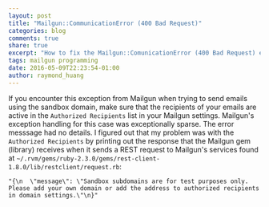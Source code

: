 ```yaml
---
layout: post
title: "Mailgun::CommunicationError (400 Bad Request)"
categories: blog
comments: true
share: true
excerpt: "How to fix the Mailgun::ComunicationError (400 Bad Request) exception when sending emails from the sandbox domain."
tags: mailgun programming
date: 2016-05-09T22:23:54-01:00
author: raymond_huang
---
```


If you encounter this exception from Mailgun when trying to send emails using the sandbox domain, make sure that the recipients of your emails are active in the `Authorized Recipients` list in your Mailgun settings. Mailgun's exception handling for this case was exceptionally sparse. The error messsage had no details. I figured out that my problem was with the `Authorized Recipients` by printing out the response that the Mailgun gem (library) receives when it sends a REST request to Mailgun's services found at `~/.rvm/gems/ruby-2.3.0/gems/rest-client-1.8.0/lib/restclient/request.rb`:

    "{\n  \"message\": \"Sandbox subdomains are for test purposes only. Please add your own domain or add the address to authorized recipients in domain settings.\"\n}"
